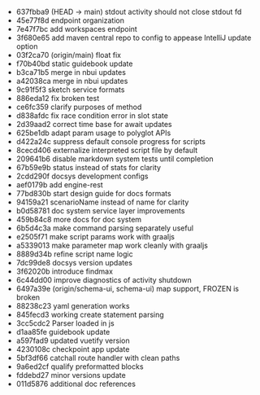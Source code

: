 - 637fbba9 (HEAD -> main) stdout activity should not close stdout fd
- 45e77f8d endpoint organization
- 7e47f7bc add workspaces endpoint
- 3f680e65 add maven central repo to config to appease IntelliJ update option
- 03f2ca70 (origin/main) float fix
- f70b40bd static guidebook update
- b3ca71b5 merge in nbui updates
- a42038ca merge in nbui updates
- 9c91f5f3 sketch service formats
- 886eda12 fix broken test
- ce6fc359 clarify purposes of method
- d838afdc fix race condition error in slot state
- 2d39aad2 correct time base for await updates
- 625be1db adapt param usage to polyglot APIs
- d422a24c suppress default console progress for scripts
- 8cecd406 externalize interpreted script file by default
- 209641b6 disable markdown system tests until completion
- 67b59e9b status instead of stats for clarity
- 2cdd290f docsys development configs
- aef0179b add engine-rest
- 77bd830b start design guide for docs formats
- 94159a21 scenarioName instead of name for clarity
- b0d58781 doc system service layer improvements
- 459b84c8 more docs for doc system
- 6b5d4c3a make command parsing separately useful
- e2505f71 make script params work with graaljs
- a5339013 make parameter map work cleanly with graaljs
- 8889d34b refine script name logic
- 7dc99de8 docsys version updates
- 3f62020b introduce findmax
- 6c44dd00 improve diagnostics of activity shutdown
- 6497a39e (origin/schema-ui, schema-ui) map support, FROZEN is broken
- 88238c23 yaml generation works
- 845fecd3 working create statement parsing
- 3cc5cdc2 Parser loaded in js
- d1aa85fe guidebook update
- a597fad9 updated vuetify version
- 4230108c checkpoint app update
- 5bf3df66 catchall route handler with clean paths
- 9a6ed2cf qualify preformatted blocks
- fddebd27 minor versions update
- 011d5876 additional doc references
